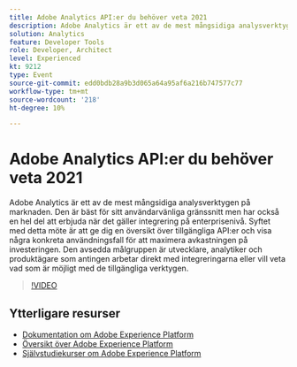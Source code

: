 ```yaml
---
title: Adobe Analytics API:er du behöver veta 2021
description: Adobe Analytics är ett av de mest mångsidiga analysverktygen på marknaden. Den är bäst för sitt användarvänliga gränssnitt men har också en hel del att erbjuda när det gäller integrering på enterprisenivå. Syftet med detta möte är att ge dig en översikt över tillgängliga API:er och visa några konkreta användningsfall för att maximera avkastningen på investeringen. Den avsedda målgruppen är utvecklare, analytiker och produktägare som antingen arbetar direkt med integreringarna eller vill veta vad som är möjligt med de tillgängliga verktygen.
solution: Analytics
feature: Developer Tools
role: Developer, Architect
level: Experienced
kt: 9212
type: Event
source-git-commit: edd0bdb28a9b3d065a64a95af6a216b747577c77
workflow-type: tm+mt
source-wordcount: '218'
ht-degree: 10%

---
```


# Adobe Analytics API:er du behöver veta 2021

Adobe Analytics är ett av de mest mångsidiga analysverktygen på marknaden. Den är bäst för sitt användarvänliga gränssnitt men har också en hel del att erbjuda när det gäller integrering på enterprisenivå. Syftet med detta möte är att ge dig en översikt över tillgängliga API:er och visa några konkreta användningsfall för att maximera avkastningen på investeringen. Den avsedda målgruppen är utvecklare, analytiker och produktägare som antingen arbetar direkt med integreringarna eller vill veta vad som är möjligt med de tillgängliga verktygen.

>[!VIDEO](https://video.tv.adobe.com/v/337576/?quality=12&learn=on&hidetitle=true)

## Ytterligare resurser

- [Dokumentation om Adobe Experience Platform](https://experienceleague.adobe.com/docs/experience-platform.html)
- [Översikt över Adobe Experience Platform](https://experienceleague.adobe.com/docs/experience-platform/landing/home.html)
- [Självstudiekurser om Adobe Experience Platform](https://experienceleague.adobe.com/docs/platform-learn/tutorials/overview.html?lang=sv)
